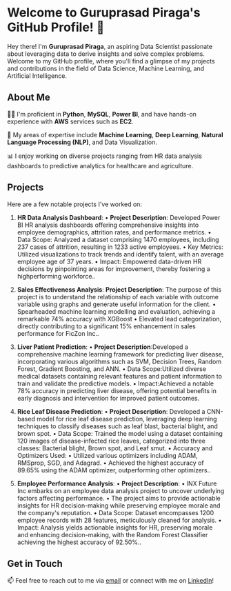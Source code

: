 # Welcome to Guruprasad Piraga's GitHub Profile! 👋

Hey there! I'm **Guruprasad Piraga**, an aspiring Data Scientist passionate about leveraging data to derive insights and solve complex problems. Welcome to my GitHub profile, where you'll find a glimpse of my projects and contributions in the field of Data Science, Machine Learning, and Artificial Intelligence.

## About Me

👨‍💻 I'm proficient in **Python**, **MySQL**, **Power BI**, and have hands-on experience with **AWS** services such as **EC2**.

🔬 My areas of expertise include **Machine Learning**, **Deep Learning**, **Natural Language Processing (NLP)**, and Data Visualization.

📊 I enjoy working on diverse projects ranging from HR data analysis dashboards to predictive analytics for healthcare and agriculture.

## Projects

Here are a few notable projects I've worked on:

1. **HR Data Analysis Dashboard**: • **Project Description**: Developed Power BI HR analysis dashboards offering comprehensive insights into
employee demographics, attrition rates, and performance metrics.
• Data Scope: Analyzed a dataset comprising 1470 employees, including 237 cases of attrition, resulting in 1233
active employees.
• Key Metrics: Utilized visualizations to track trends and identify talent, with an average employee age of 37 years.
• Impact: Empowered data-driven HR decisions by pinpointing areas for improvement, thereby fostering a highperforming workforce..

2. **Sales Effectiveness Analysis**: **Project Description**: The purpose of this project is to understand the relationship of each variable with
outcome variable using graphs and generate useful information for the client.
• Spearheaded machine learning modelling and evaluation, achieving a remarkable 74% accuracy with
XGBoost
• Elevated lead categorization, directly contributing to a significant 15% enhancement in sales
performance for FicZon Inc..

3. **Liver Patient Prediction**: • **Project Description**:Developed a comprehensive machine learning framework for predicting liver disease,
incorporating various algorithms such as SVM, Decision Trees, Random Forest, Gradient Boosting, and
ANN.
• Data Scope:Utilized diverse medical datasets containing relevant features and patient information to train
and validate the predictive models.
• Impact:Achieved a notable 78% accuracy in predicting liver disease, offering potential benefits in early
diagnosis and intervention for improved patient outcomes.

4. **Rice Leaf Disease Prediction**: • **Project Description**: Developed a CNN-based model for rice leaf disease prediction, leveraging deep learning
techniques to classify diseases such as leaf blast, bacterial blight, and brown spot.
• Data Scope: Trained the model using a dataset containing 120 images of disease-infected rice leaves, categorized into
three classes: Bacterial blight, Brown spot, and Leaf smut.
• Accuracy and Optimizers Used:
• Utilized various optimizers including ADAM, RMSprop, SGD, and Adagrad.
• Achieved the highest accuracy of 89.65% using the ADAM optimizer, outperforming other optimizers..

5. **Employee Performance Analysis**: • **Project Description**:
• INX Future Inc embarks on an employee data analysis project to uncover underlying factors affecting performance.
• The project aims to provide actionable insights for HR decision-making while preserving employee morale and the
company's reputation.
• Data Scope: Dataset encompasses 1200 employee records with 28 features, meticulously cleaned for analysis.
• Impact: Analysis yields actionable insights for HR, preserving morale and enhancing decision-making, with the
Random Forest Classifier achieving the highest accuracy of 92.50%..

## Get in Touch

📫 Feel free to reach out to me via [email](gurupiragaa08@gmail.com) or connect with me on [LinkedIn](www.linkedin.com/in/guruprasad-piraga)!


